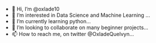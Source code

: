 - 👋 Hi, I’m @oxlade10
- 👀 I’m interested in Data Science and Machine Learning ...
- 🌱 I’m currently learning python...
- 💞️ I’m looking to collaborate on many beginner projects...
- 📫 How to reach me, on twitter @OxladeQuelvyn...

<!---
oxlade10/oxlade10 is a ✨ special ✨ repository because its `README.md` (this file) appears on your GitHub profile.
You can click the Preview link to take a look at your changes.
--->
